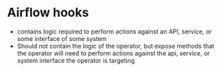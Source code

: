 # Airflow hooks

- contains logic required to perform actions against an API, service, or some interface of some system
- Should not contain the logic of the operator, but expose methods that the operator will need to perform actions against the api, service, or system interface the operator is targeting

